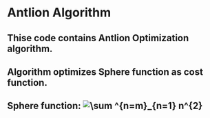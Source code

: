 # Antlion Algorithm
## Thise code contains Antlion Optimization algorithm.
## Algorithm optimizes Sphere function as cost function.
## Sphere function: <img src="https://latex.codecogs.com/svg.image?\sum&space;^{n=m}_{n=1}&space;n^{2}&space;&space;" title="\sum ^{n=m}_{n=1} n^{2} " />
